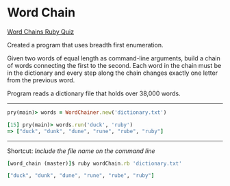 # Word Chain

[Word Chains Ruby Quiz](http://rubyquiz.com/quiz44.html)

Created a program that uses breadth first enumeration.

Given two words of equal length as command-line arguments, build a chain of words connecting the first to the second. Each word in the chain must be in the dictionary and every step along the chain changes exactly one letter from the previous word.

Program reads a dictionary file that holds over 38,000 words.

---

```ruby
pry(main)> words = WordChainer.new('dictionary.txt')

[15] pry(main)> words.run('duck', 'ruby')
=> ["duck", "dunk", "dune", "rune", "rube", "ruby"]
```

---

Shortcut: _Include the file name on the command line_

```ruby
[word_chain (master)]$ ruby wordChain.rb 'dictionary.txt'

["duck", "dunk", "dune", "rune", "rube", "ruby"]
```
